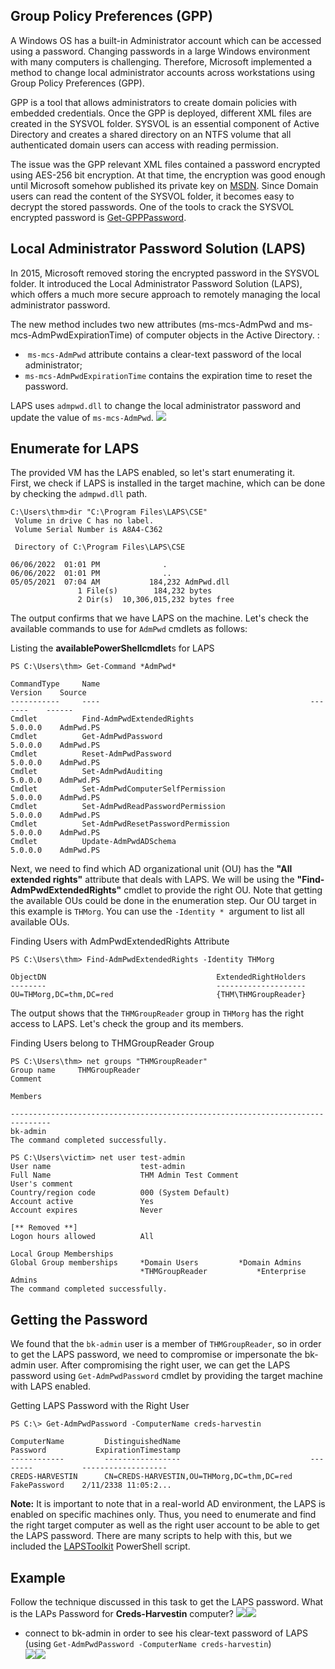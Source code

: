 
## Group Policy Preferences (GPP)
A Windows OS has a built-in Administrator account which can be accessed using a password. Changing passwords in a large Windows environment with many computers is challenging. Therefore, Microsoft implemented a method to change local administrator accounts across workstations using Group Policy Preferences (GPP).

GPP is a tool that allows administrators to create domain policies with embedded credentials. Once the GPP is deployed, different XML files are created in the SYSVOL folder. SYSVOL is an essential component of Active Directory and creates a shared directory on an NTFS volume that all authenticated domain users can access with reading permission.

The issue was the GPP relevant XML files contained a password encrypted using AES-256 bit encryption. At that time, the encryption was good enough until Microsoft somehow published its private key on [MSDN](https://docs.microsoft.com/en-us/openspecs/windows_protocols/ms-gppref/2c15cbf0-f086-4c74-8b70-1f2fa45dd4be?redirectedfrom=MSDN). Since Domain users can read the content of the SYSVOL folder, it becomes easy to decrypt the stored passwords. One of the tools to crack the SYSVOL encrypted password is [Get-GPPPassword](https://github.com/PowerShellMafia/PowerSploit/blob/master/Exfiltration/Get-GPPPassword.ps1).

## Local Administrator Password Solution (LAPS)
In 2015, Microsoft removed storing the encrypted password in the SYSVOL folder. It introduced the Local Administrator Password Solution (LAPS), which offers a much more secure approach to remotely managing the local administrator password.

The new method includes two new attributes (ms-mcs-AdmPwd and ms-mcs-AdmPwdExpirationTime) of computer objects in the Active Directory. :
-  `ms-mcs-AdmPwd` attribute contains a clear-text password of the local administrator;
-  `ms-mcs-AdmPwdExpirationTime` contains the expiration time to reset the password. 

LAPS uses `admpwd.dll` to change the local administrator password and update the value of `ms-mcs-AdmPwd`.
	![](Pasted%20image%2020241126005233.png)

## Enumerate for LAPS
The provided VM has the LAPS enabled, so let's start enumerating it. First, we check if LAPS is installed in the target machine, which can be done by checking the `admpwd.dll` path.
```shell-session
C:\Users\thm>dir "C:\Program Files\LAPS\CSE"
 Volume in drive C has no label.
 Volume Serial Number is A8A4-C362

 Directory of C:\Program Files\LAPS\CSE

06/06/2022  01:01 PM              .
06/06/2022  01:01 PM              ..
05/05/2021  07:04 AM           184,232 AdmPwd.dll
               1 File(s)        184,232 bytes
               2 Dir(s)  10,306,015,232 bytes free
```

The output confirms that we have LAPS on the machine. Let's check the available commands to use for `AdmPwd` cmdlets as follows:

Listing the **availablePowerShellcmdlet**s for LAPS
```shell-session
PS C:\Users\thm> Get-Command *AdmPwd*

CommandType     Name                                               Version    Source
-----------     ----                                               -------    ------
Cmdlet          Find-AdmPwdExtendedRights                          5.0.0.0    AdmPwd.PS
Cmdlet          Get-AdmPwdPassword                                 5.0.0.0    AdmPwd.PS
Cmdlet          Reset-AdmPwdPassword                               5.0.0.0    AdmPwd.PS
Cmdlet          Set-AdmPwdAuditing                                 5.0.0.0    AdmPwd.PS
Cmdlet          Set-AdmPwdComputerSelfPermission                   5.0.0.0    AdmPwd.PS
Cmdlet          Set-AdmPwdReadPasswordPermission                   5.0.0.0    AdmPwd.PS
Cmdlet          Set-AdmPwdResetPasswordPermission                  5.0.0.0    AdmPwd.PS
Cmdlet          Update-AdmPwdADSchema                              5.0.0.0    AdmPwd.PS
```

Next, we need to find which AD organizational unit (OU) has the **"All extended rights"** attribute that deals with LAPS. We will be using the **"Find-AdmPwdExtendedRights"** cmdlet to provide the right OU. Note that getting the available OUs could be done in the enumeration step. Our OU target in this example is `THMorg`. You can use the `-Identity *`  argument to list all available OUs.

Finding Users with AdmPwdExtendedRights Attribute
```shell-session
PS C:\Users\thm> Find-AdmPwdExtendedRights -Identity THMorg

ObjectDN                                      ExtendedRightHolders
--------                                      --------------------
OU=THMorg,DC=thm,DC=red                       {THM\THMGroupReader}
```

The output shows that the `THMGroupReader` group in `THMorg` has the right access to LAPS. Let's check the group and its members.

Finding Users belong to THMGroupReader Group
```shell-session
PS C:\Users\thm> net groups "THMGroupReader"
Group name     THMGroupReader
Comment

Members

-------------------------------------------------------------------------------
bk-admin
The command completed successfully.

PS C:\Users\victim> net user test-admin
User name                    test-admin
Full Name                    THM Admin Test Comment
User's comment
Country/region code          000 (System Default)
Account active               Yes
Account expires              Never

[** Removed **]
Logon hours allowed          All

Local Group Memberships
Global Group memberships     *Domain Users         *Domain Admins
                             *THMGroupReader           *Enterprise Admins
The command completed successfully.
```

## Getting the Password
We found that the `bk-admin` user is a member of `THMGroupReader`, so in order to get the LAPS password, we need to compromise or impersonate the bk-admin user. After compromising the right user, we can get the LAPS password using `Get-AdmPwdPassword` cmdlet by providing the target machine with LAPS enabled.

Getting LAPS Password with the Right User
```shell-session
PS C:\> Get-AdmPwdPassword -ComputerName creds-harvestin

ComputerName         DistinguishedName                             Password           ExpirationTimestamp
------------         -----------------                             --------           -------------------
CREDS-HARVESTIN      CN=CREDS-HARVESTIN,OU=THMorg,DC=thm,DC=red    FakePassword    2/11/2338 11:05:2...
```

**Note:**
	It is important to note that in a real-world AD environment, the LAPS is enabled on specific machines only. Thus, you need to enumerate and find the right target computer as well as the right user account to be able to get the LAPS password. There are many scripts to help with this, but we included the [LAPSToolkit](https://github.com/leoloobeek/LAPSToolkit) PowerShell script.


## Example
Follow the technique discussed in this task to get the LAPS password. What is the LAPs Password for **Creds-Harvestin** computer?
	![](Pasted%20image%2020241126010708.png)![](Pasted%20image%2020241126010836.png)
- connect to bk-admin in order to see his clear-text password of LAPS (using `Get-AdmPwdPassword -ComputerName creds-harvestin`)	
	![](Pasted%20image%2020241126011037.png)![](Pasted%20image%2020241126011207.png)